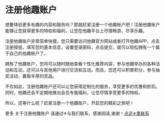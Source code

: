 # 注册他趣账户

想要体验更多有趣的内容和服务吗？那就赶紧注册一个他趣账户吧！注册他趣账户能够让您获得更多的特权和福利，让您在他趣平台上尽情畅游，尽享乐趣。

注册他趣账户非常简单快捷。您只需要访问他趣官方网站或者打开他趣APP，点击注册按钮，填写您的基本信息，设置登录密码，点击提交，就可以轻松拥有一个属于自己的他趣账户了。

拥有了他趣账户，您将可以随时随地查看个性化推荐内容，参与他趣举办的各种活动和互动，还可以与其他用户进行交流和互动。而且，您还可以积累积分，参与抽奖活动，赢取丰厚的奖品。

不仅如此，注册他趣账户还可以让您获得定制化的服务，享受更多的优惠和折扣。同时，他趣还会不定期地推出会员专属福利，让您尽情享受更多的特权。

所以，还等什么呢？赶紧注册一个他趣账户，开启您的精彩之旅吧！

更多 关于注册他趣账户 请通过✈与我们联系，感谢阅读,谢谢！[点这✈里联系](https://c.k02.cc)